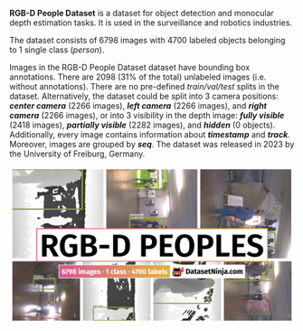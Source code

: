 **RGB-D People Dataset** is a dataset for object detection and monocular depth estimation tasks. It is used in the surveillance and robotics industries. 

The dataset consists of 6798 images with 4700 labeled objects belonging to 1 single class (*person*).

Images in the RGB-D People Dataset dataset have bounding box annotations. There are 2098 (31% of the total) unlabeled images (i.e. without annotations). There are no pre-defined <i>train/val/test</i> splits in the dataset. Alternatively, the dataset could be split into 3 camera positions: ***center camera*** (2266 images), ***left camera*** (2266 images), and ***right camera*** (2266 images), or into 3 visibility in the depth image: ***fully visible*** (2418 images), ***partially visible*** (2282 images), and ***hidden*** (0 objects). Additionally, every image contains information about ***timestamp*** and ***track***. Moreover, images are grouped by ***seq***. The dataset was released in 2023 by the University of Freiburg, Germany.

<img src="https://github.com/dataset-ninja/rgbd-people/raw/main/visualizations/poster.png">
